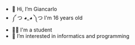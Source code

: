- 👋 Hi, I’m Giancarlo
- ༼ つ ◕_◕ ༽つ I'm 16 years old
- 👨‍🎓 I'm a student
- 👀 I’m interested in informatics and programming

<!---
ruryx00/ruryx00 is a ✨ special ✨ repository because its `README.md` (this file) appears on your GitHub profile.
You can click the Preview link to take a look at your changes.
--->
